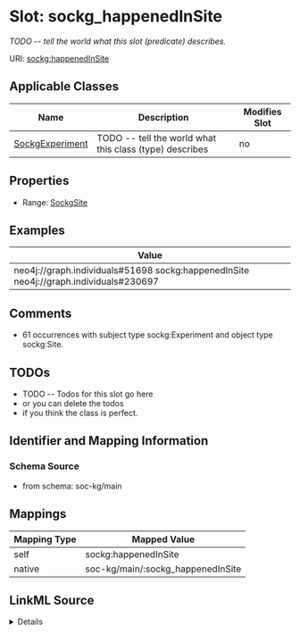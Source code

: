 

# Slot: sockg_happenedInSite


_TODO -- tell the world what this slot (predicate) describes._





URI: [sockg:happenedInSite](http://www.semanticweb.org/sockg/ontologies/2024/0/soil-carbon-ontology/happenedInSite)



<!-- no inheritance hierarchy -->





## Applicable Classes

| Name | Description | Modifies Slot |
| --- | --- | --- |
| [SockgExperiment](../classes/SockgExperiment.md) | TODO -- tell the world what this class (type) describes |  no  |







## Properties

* Range: [SockgSite](../classes/SockgSite.md)






## Examples

| Value |
| --- |
| neo4j://graph.individuals#51698 sockg:happenedInSite neo4j://graph.individuals#230697 |

## Comments

* 61 occurrences with subject type sockg:Experiment and object type sockg:Site.

## TODOs

* TODO -- Todos for this slot go here
* or you can delete the todos
* if you think the class is perfect.

## Identifier and Mapping Information







### Schema Source


* from schema: soc-kg/main




## Mappings

| Mapping Type | Mapped Value |
| ---  | ---  |
| self | sockg:happenedInSite |
| native | soc-kg/main/:sockg_happenedInSite |




## LinkML Source

<details>
```yaml
name: sockg_happenedInSite
description: TODO -- tell the world what this slot (predicate) describes.
todos:
- TODO -- Todos for this slot go here
- or you can delete the todos
- if you think the class is perfect.
comments:
- 61 occurrences with subject type sockg:Experiment and object type sockg:Site.
examples:
- value: neo4j://graph.individuals#51698 sockg:happenedInSite neo4j://graph.individuals#230697
from_schema: soc-kg/main
rank: 1000
slot_uri: sockg:happenedInSite
alias: sockg_happenedInSite
domain_of:
- sockg_Experiment
range: sockg_Site

```
</details>